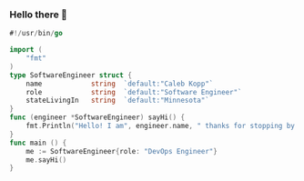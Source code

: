 ### Hello there 👋

```go
#!/usr/bin/go

import (
    "fmt"
)
type SoftwareEngineer struct {
    name            string  `default:"Caleb Kopp"`
    role            string  `default:"Software Engineer"`
    stateLivingIn   string  `default:"Minnesota"`
}
func (engineer *SoftwareEngineer) sayHi() {
    fmt.Println("Hello! I am", engineer.name, " thanks for stopping by!")
}
func main () {
    me := SoftwareEngineer{role: "DevOps Engineer"}
    me.sayHi()
}

```

<!--
**CalebmKopp/calebmkopp** is a ✨ _special_ ✨ repository because its `README.md` (this file) appears on your GitHub profile.

Here are some ideas to get you started:

- 🔭 I’m currently working on ...
- 🌱 I’m currently learning ...
- 👯 I’m looking to collaborate on ...
- 🤔 I’m looking for help with ...
- 💬 Ask me about ...
- 📫 How to reach me: ...
- 😄 Pronouns: ...
- ⚡ Fun fact: ...
-->

